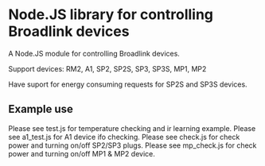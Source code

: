 Node.JS library for controlling Broadlink devices
===============================================

A Node.JS module for controlling Broadlink devices.

Support devices: RM2, A1, SP2, SP2S, SP3, SP3S, MP1, MP2

Have suport for energy consuming requests for SP2S and SP3S devices.

Example use
-----------

Please see test.js for temperature checking and ir learning example.
Please see a1_test.js for A1 device ifo checking.
Please see check.js for check power and turning on/off SP2/SP3 plugs.
Please see mp_check.js for check power and turning on/off MP1 & MP2 device.
